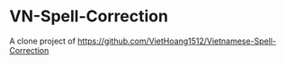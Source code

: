 # VN-Spell-Correction
A clone project of https://github.com/VietHoang1512/Vietnamese-Spell-Correction
